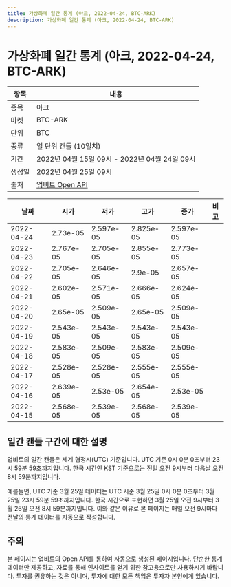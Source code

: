 ```yaml
---
title: 가상화폐 일간 통계 (아크, 2022-04-24, BTC-ARK)
description: 가상화폐 일간 통계 (아크, 2022-04-24, BTC-ARK)
---
```



가상화폐 일간 통계 (아크, 2022-04-24, BTC-ARK)
===

|항목|내용|
|--|--|
|종목|아크|
|마켓|BTC-ARK|
|단위|BTC|
|종류|일 단위 캔들 (10일치)|
|기간|2022년 04월 15일 09시 - 2022년 04월 24일 09시|
|생성일|2022년 04월 25일 09시|
|출처|[업비트 Open API](https://docs.upbit.com)|


|날짜|시가|저가|고가|종가|비고|
|--|--|--|--|--|--|
|2022-04-24|2.73e-05|2.597e-05|2.825e-05|2.597e-05|    |
|2022-04-23|2.767e-05|2.705e-05|2.855e-05|2.773e-05|    |
|2022-04-22|2.705e-05|2.646e-05|2.9e-05|2.657e-05|    |
|2022-04-21|2.602e-05|2.571e-05|2.666e-05|2.624e-05|    |
|2022-04-20|2.65e-05|2.509e-05|2.65e-05|2.509e-05|    |
|2022-04-19|2.543e-05|2.543e-05|2.543e-05|2.543e-05|    |
|2022-04-18|2.583e-05|2.509e-05|2.583e-05|2.509e-05|    |
|2022-04-17|2.528e-05|2.528e-05|2.555e-05|2.555e-05|    |
|2022-04-16|2.639e-05|2.53e-05|2.654e-05|2.53e-05|    |
|2022-04-15|2.568e-05|2.539e-05|2.568e-05|2.539e-05|    |


일간 캔들 구간에 대한 설명
---


업비트의 일간 캔들은 세계 협정시(UTC) 기준입니다. 
UTC 기준 0시 0분 0초부터 23시 59분 59초까지입니다. 
한국 시간인 KST 기준으로는 전일 오전 9시부터 다음날 오전 8시 59분까지입니다. 


예를들면, UTC 기준 3월 25일 데이터는 UTC 시준 3월 25일 0시 0분 0초부터 3월 25일 23시 59분 59초까지입니다. 
한국 시간으로 표현하면 3월 25일 오전 9시부터 3월 26일 오전 8시 59분까지입니다. 
이와 같은 이유로 본 페이지는 매일 오전 9시마다 전날의 통계 데이터를 자동으로 작성합니다. 


주의
---


본 페이지는 업비트의 Open API를 통하여 자동으로 생성된 페이지입니다. 
단순한 통계 데이터만 제공하고, 자료를 통해 인사이트를 얻기 위한 참고용으로만 사용하시기 바랍니다. 
투자를 권유하는 것은 아니며, 투자에 대한 모든 책임은 투자자 본인에게 있습니다. 
